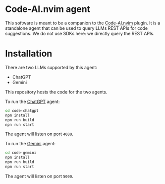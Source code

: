 # Code-AI.nvim agent

This software is meant to be a companion to the [Code-AI.nvim](https://github.com/rakotomandimby/code-ai.nvim) plugin. 
It is a standalone agent that can be used to query LLMs REST APIs for code suggestions.
We do not use SDKs here: we directly query the REST APIs.

# Installation

There are two LLMs supported by this agent:
- ChatGPT
- Gemini

This repository hosts the code for the two agents.

To run the [ChatGPT](./code-chatgpt/) agent:

```bash
cd code-chatgpt
npm install 
npm run build
npn run start
```

The agent will listen on port `4000`.

To run the [Gemini](./code-gemini/) agent:

```bash
cd code-gemini
npm install
npm run build
npm run start
```

The agent will listen on port `5000`.
